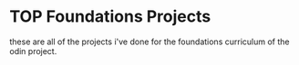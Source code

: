# TOP Foundations Projects

these are all of the projects i've done for the foundations curriculum of the odin project.